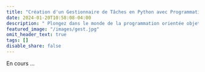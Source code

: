 ```yaml
---
title: "Création d'un Gestionnaire de Tâches en Python avec Programmation Orientée Objet"
date: 2024-01-20T10:58:08-04:00
description: " Plongez dans le monde de la programmation orientée objet (POO) en construisant un gestionnaire de tâches en Python. Ce projet technique vous guidera à travers la conception de classes, la gestion des objets, et l'interaction avec l'utilisateur via une interface en ligne de commande. Explorez les subtilités de la POO tout en développant une application pratique de gestion de tâches, idéale pour renforcer vos compétences Python."
featured_image: "/images/gest.jpg"
omit_header_text: true
tags: []
disable_share: false   
---
```

En cours ...